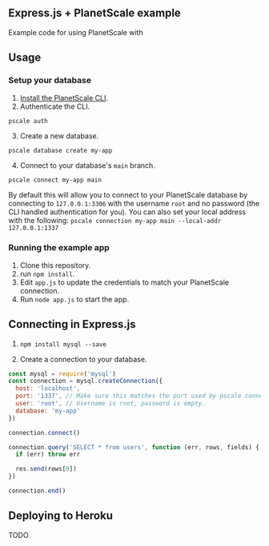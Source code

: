 ## Express.js + PlanetScale example

Example code for using PlanetScale with

## Usage

### Setup your database
1. [Install the PlanetScale CLI](https://planetscale.com/cli).
2. Authenticate the CLI.
```
pscale auth
```

3. Create a new database.
```
pscale database create my-app
```

4. Connect to your database's `main` branch.
```
pscale connect my-app main
```

By default this will allow you to connect to your PlanetScale database
by connecting to `127.0.0.1:3306` with the username `root` and no password (the CLI handled authentication for you).
You can also set your local address with the following: `pscale connection my-app main --local-addr 127.0.0.1:1337`

### Running the example app

1. Clone this repository.
2. run `npm install`.
3. Edit `app.js` to update the credentials to match your PlanetScale connection.
4. Run `node app.js` to start the app.

## Connecting in Express.js

1. `npm install mysql --save`

2. Create a connection to your database.

```JavaScript
const mysql = require('mysql')
const connection = mysql.createConnection({
  host: 'localhost',
  port: '1337', // Make sure this matches the port used by pscale connect.
  user: 'root', // Username is root, password is empty.
  database: 'my-app'
})

connection.connect()

connection.query('SELECT * from users', function (err, rows, fields) {
  if (err) throw err

  res.send(rows[0])
})

connection.end()

```

## Deploying to Heroku
TODO



